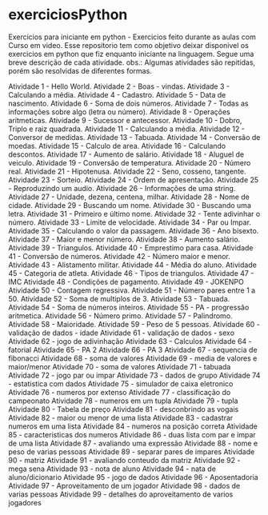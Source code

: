 # exerciciosPython
Exercicios para iniciante em python - Exercicios feito durante as aulas com Curso em video.
Esse repositorio tem como objetivo deixar disponivel os exercicios em python que fiz enquanto iniciante na linguagem. Segue uma breve descrição de cada atividade. obs.: Algumas atividades são repitidas, porém são resolvidas de diferentes formas.

Atividade 1 - Hello World. 
Atividade 2 - Boas - vindas. 
Atividade 3 - Calculando a média. 
Atividade 4 - Cadastro. 
Atividade 5 - Data de nascimento. 
Atividade 6 - Soma de dois números. 
Atividade 7 - Todas as informações sobre algo (letra ou número).
Atividade 8 - Operações aritmeticas. 
Atividade 9 - Sucessor e antecessor. 
Atividade 10 - Dobro, Triplo e raiz quadrada. 
Atividade 11 - Calculando a média. 
Atividade 12 - Conversor de medidas. 
Atividade 13 - Tabuada. 
Atividade 14 - Conversão de moedas. 
Atividade 15 - Calculo de area. 
Atividade 16 - Calculando descontos. 
Atividade 17 - Aumento de salário. 
Atividade 18 - Aluguel de veiculo. 
Atividade 19 - Conversão de temperatura. 
Atividade 20 - Número real. 
Atividade 21 - Hipotenusa. 
Atividade 22 - Seno, cosseno, tangente. 
Atividade 23 - Sorteio. 
Atividade 24 - Ordem de apresentação. 
Atividade 25 - Reproduzindo um audio. 
Atividade 26 - Informações de uma string. 
Atividade 27 - Unidade, dezena, centena, milhar. 
Atividade 28 - Nome de cidade. 
Atividade 29 - Buscando um nome. 
Atividade 30 - Buscando uma letra. 
Atividade 31 - Primeiro e último nome. 
Atividade 32 - Tente adivinhar o número. 
Atividade 33 - Limite de velocidade. 
Atividade 34 - Par ou Impar. 
Atividade 35 - Calculando o valor da passagem. 
Atividade 36 - Ano bisexto. 
Atividade 37 - Maior e menor número. 
Atividade 38 - Aumento salário. 
Atividade 39 - Triangulos.
Atividade 40 - Emprestimo para casa.
Atividade 41 - Conversão de números.
Atividade 42 - Número maior e menor.
Atividade 43 - Alistamento militar.
Atividade 44 - Média do aluno.
Atividade 45 - Categoria de atleta.
Atividade 46 - Tipos de triangulos.
Atividade 47 - IMC
Atividade 48 - Condições de pagamento.
Atividade 49 - JOKENPO
Atividade 50 - Contagem regressiva.
Atividade 51 - Número pares entre 1 a 50.
Atividade 52 - Soma de multiplos de 3.
Atividade 53 - Tabuada.
Atividade 54 - Soma de números inteiros.
Atividade 55 -  PA - progressão aritmetica.
Atividade 56 - Número primo.
Atividade 57 - Palindromo.
Atividade 58 - Maioridade.
Atividade 59 - Peso de 5 pessoas.
Atividade 60 - validação de dados - idade
Atividade 61 - validação de dados - sexo
Atividade 62 - jogo de adivinhação
Atividade 63 - Calculos
Atividade 64 - fatorial
Atividade 65 - PA 2
Atividade 66 - PA 3
Atividade 67 - sequencia de fibonacci
Atividade 68 - soma de valores
Atividade 69 - media de valores e maior/menor
Atividade 70 - soma de valores
Atividade 71 - tabuada
Atividade 72 - jogo par ou impar
Atividade 73 - dados de grupo
Atividade 74 - estatistica com dados
Atividade 75 - simulador de caixa eletronico
Atividade 76 - numeros por extenso
Atividade 77 - classificação do campeonato
Atividade 78 - numeros em um tupla
Atividade 79 - tupla
Atividade 80 - Tabela de preço
Atividade 81 - desconbrindo as vogais
Atividade 82 - maior ou menor de uma lista
Atividade 83 - cadastrar numeros em uma lista
Atividade 84 - numeros na posição correta
Atividade 85 - caracteristicas dos numeros
Atividade 86 - duas lista com par e impar de uma lista
Atividade 87 - avaliando uma expressão
Atividade 88 - nome e peso de varias pessoas
Atividade 89 - separar pares de impares
Atividade 90 - matriz
Atividade 91 - avaliando conteudo da matriz
Atividade 92 - mega sena
Atividade 93 - nota de aluno
Atividade 94 - nata de aluno/dicionario
Atividade 95 - jogo de dados
Atividade 96 - Aposentadoria
Atividade 97 - Aproveitamento de um jogador
Atividade 98 - dados de varias pessoas
Atividade 99 - detalhes do aproveitamento de varios jogadores
